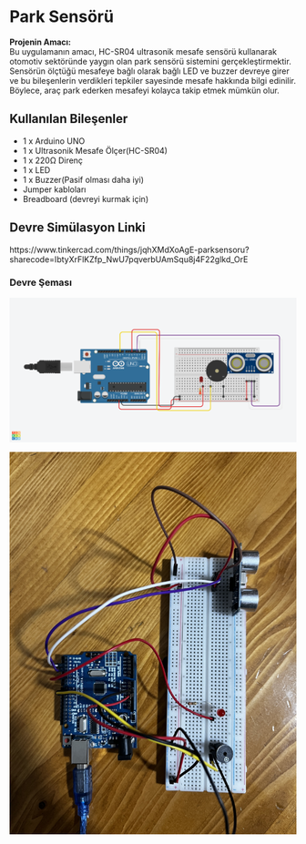 <h1>Park Sensörü</h1>

<p><strong>Projenin Amacı:</strong><br>
Bu uygulamanın amacı, HC-SR04 ultrasonik mesafe sensörü kullanarak otomotiv sektöründe yaygın olan park sensörü sistemini gerçekleştirmektir. Sensörün ölçtüğü mesafeye bağlı olarak bağlı LED ve buzzer devreye girer ve bu bileşenlerin verdikleri tepkiler sayesinde mesafe hakkında bilgi edinilir. Böylece, araç park ederken mesafeyi kolayca takip etmek mümkün olur.


<h2> Kullanılan Bileşenler</h2>
<ul>
  <li>1 x Arduino UNO </li>
  <li>1 x Ultrasonik Mesafe Ölçer(HC-SR04)</li>
  <li>1 x 220Ω Direnç </li>
  <li>1 x LED</li>
  <li>1 x Buzzer(Pasif olması daha iyi) </li>
  <li>Jumper kabloları</li>
  <li>Breadboard (devreyi kurmak için)</li>
</ul>

<h2>Devre Simülasyon Linki</h2>
<p>https://www.tinkercad.com/things/jqhXMdXoAgE-parksensoru?sharecode=IbtyXrFlKZfp_NwU7pqverbUAmSqu8j4F22glkd_OrE</p>
<h3>Devre Şeması</h3>
<p><img src="ParkSens.png" alt="Devre Şeması" width="600"></p>
<p><img src="ParkDevresi.JPG" alt="Devre" width="600"></p>

